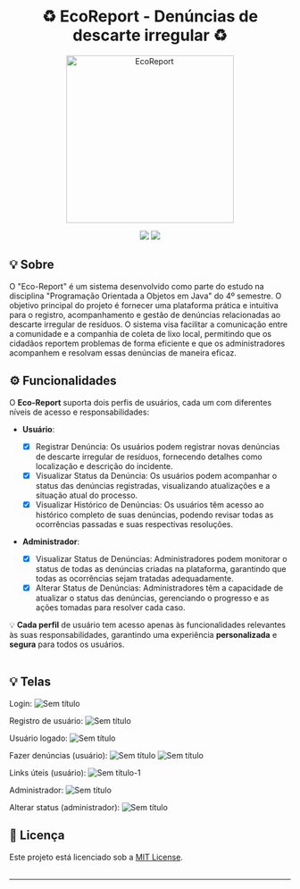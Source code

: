 <h1 align="center">♻️ EcoReport - Denúncias de descarte irregular ♻️</h1>
<p align="center">
    <img src="https://i.imgur.com/TZtDuZ3.jpeg" alt="EcoReport" width="300">
</p>
<p align="center">
   <img src="https://img.shields.io/badge/Status:-Em andamento-yellow"/>
   <img src="https://img.shields.io/badge/Disciplina:-Programação Orientada a Objetos em Java-FE951E"/>
</p>

## 💡 Sobre

O "Eco-Report" é um sistema desenvolvido como parte do estudo na disciplina "Programação Orientada a Objetos em Java" do 4º semestre. O objetivo principal do projeto é fornecer uma plataforma prática e intuitiva para o registro, acompanhamento e gestão de denúncias relacionadas ao descarte irregular de resíduos. O sistema visa facilitar a comunicação entre a comunidade e a companhia de coleta de lixo local, permitindo que os cidadãos reportem problemas de forma eficiente e que os administradores acompanhem e resolvam essas denúncias de maneira eficaz.

## ⚙️ Funcionalidades

O **Eco-Report** suporta dois perfis de usuários, cada um com diferentes níveis de acesso e responsabilidades:

- **Usuário**:

  - [X] Registrar Denúncia: Os usuários podem registrar novas denúncias de descarte irregular de resíduos, fornecendo detalhes como localização e descrição do incidente.
  - [X] Visualizar Status da Denúncia: Os usuários podem acompanhar o status das denúncias registradas, visualizando atualizações e a situação atual do processo.
  - [X] Visualizar Histórico de Denúncias: Os usuários têm acesso ao histórico completo de suas denúncias, podendo revisar todas as ocorrências passadas e suas respectivas resoluções.

- **Administrador**:
  - [X] Visualizar Status de Denúncias: Administradores podem monitorar o status de todas as denúncias criadas na plataforma, garantindo que todas as ocorrências sejam tratadas adequadamente.
  - [X] Alterar Status de Denúncias: Administradores têm a capacidade de atualizar o status das denúncias, gerenciando o progresso e as ações tomadas para resolver cada caso.

💡 **Cada perfil** de usuário tem acesso apenas às funcionalidades relevantes às suas responsabilidades, garantindo uma experiência **personalizada** e **segura** para todos os usuários.
<br>
<br>

## 💡 Telas

Login:
![Sem título](https://github.com/user-attachments/assets/babe1c7b-040e-4b15-81b8-59bfb6a72d6d)

Registro de usuário:
![Sem título](https://github.com/user-attachments/assets/d11c72bd-f698-4435-a5c0-8e8eff68d6cc)

Usuário logado:
![Sem título](https://github.com/user-attachments/assets/a9ee0138-324c-4b8c-aa4b-42fd8abf4065)

Fazer denúncias (usuário):
![Sem título](https://github.com/user-attachments/assets/b36f04f7-e759-4b03-80a9-f84aac5a1c7e)
![Sem título](https://github.com/user-attachments/assets/5bbd1dc8-e714-4884-8e16-08fb4b9b7829)

Links úteis (usuário):
![Sem título-1](https://github.com/user-attachments/assets/df7364ff-bac3-4611-b4ad-76535cdeb1b5)


Administrador:
![Sem título](https://github.com/user-attachments/assets/a1bdc533-2dd2-489e-b10a-6eacb13dcfb9)

Alterar status (administrador):
![Sem título](https://github.com/user-attachments/assets/28144f5c-6b3e-4251-a9c6-062745691195)

## 📝 Licença

Este projeto está licenciado sob a [MIT License](LICENSE).
<br>
<br>

---
